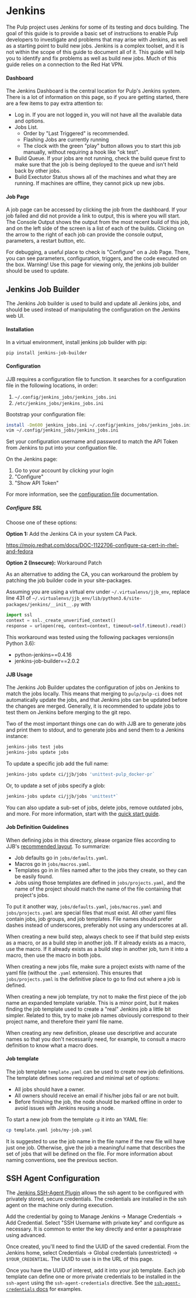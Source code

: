 # Jenkins

The Pulp project uses Jenkins for some of its testing and docs building. The goal of this guide is
to provide a basic set of instructions to enable Pulp developers to investigate and problems that
may arise with Jenkins, as well as a starting point to build new jobs. Jenkins is a complex
toolset, and it is not within the scope of this guide to document all of it. This guide will help
you to identify and fix problems as well as build new jobs. Much of this guide relies on a
connection
to the Red Hat VPN.

#### Dashboard

The Jenkins Dashboard is the central location for Pulp's Jenkins system. There is a lot of
information on this page, so if you are getting started, there are a few items to pay extra
attention to:
 - Log in. If you are not logged in, you will not have all the available data and options.
 - Jobs List.
   - Order by "Last Triggered" is recommended.
   - Flashing Jobs are currently running
   - The clock with the green "play" button allows you to start this job manually, without
       requiring a hook like "ok test".
 - Build Queue. If your jobs are not running, check the build queue first to make sure that the job
     is being deployed to the queue and isn't held back by other jobs.
 - Build Exectutor Status shows all of the machines and what they are running. If machines are
     offline, they cannot pick up new jobs.

#### Job Page

A job page can be accessed by clicking the job from the dashboard. If your job failed and did not
provide a link to output, this is where you will start. The Console Output shows the output from
the most recent build of this job, and on the left side of the screen is a list of each of the
builds. Clicking on the arrow to the right of each job can provide the console output, parameters,
a restart button, etc.

For debugging, a useful place to check is "Configure" on a Job Page. There, you can see parameters,
configuration, triggers, and the code executed on the box. Warning! Use this page for viewing only,
the jenkins job builder should be used to update.

## Jenkins Job Builder

The Jenkins Job builder is used to build and update all Jenkins jobs, and should be used instead of
manipulating the configuration on the Jenkins web UI.

#### Installation

In a virtual environment, install jenkins job builder with pip:

    pip install jenkins-job-builder

#### Configuration

JJB requires a configuration file to function. It searches for a configuration
file in the following locations, in order:

1. `~/.config/jenkins_jobs/jenkins_jobs.ini`
2. `/etc/jenkins_jobs/jenkins_jobs.ini`

Bootstrap your configuration file:

```sh
install -Dm600 jenkins_jobs.ini ~/.config/jenkins_jobs/jenkins_jobs.ini
vim ~/.config/jenkins_jobs/jenkins_jobs.ini
```

Set your configuration username and password to match the API Token from Jenkins to put into your
configuation file.

On the Jenkins page:
1. Go to your account by clicking your login
1. "Configure"
1. "Show API Token"


For more information, see the [configuration
file](https://docs.openstack.org/infra/jenkins-job-builder/execution.html)
documentation.

##### Configure SSL

Choose one of these options:

__Option 1:__ Add the Jenkins CA in your system CA Pack.

https://mojo.redhat.com/docs/DOC-1122706-configure-ca-cert-in-rhel-and-fedora

__Option 2 (Insecure):__ Workaround Patch

As an alternative to adding the CA, you can workaround the problem by patching the job builder
code in your site-packages.

Assuming you are using a virtual env under `~/.virtualenvs/jjb_env`, replace line 431 of
`~/.virtualenvs/jjb_env/lib/python3.6/site-packages/jenkins/__init__.py` with

```python
import ssl
context = ssl._create_unverified_context()
response = urlopen(req, context=context, timeout=self.timeout).read()
```

This workaround was tested using the following packages versions(in Python 3.6):

 - python-jenkins==0.4.16
 - jenkins-job-builder==2.0.2

#### JJB Usage

The Jenkins Job Builder updates the configuration of jobs on Jenkins to match the jobs locally.
This means that merging to `pulp/pulp-ci` does not automatically update the jobs, and that
Jenkins jobs can be updated before the changes are merged. Generally, it is recommended to update
jobs to test them on Jenkins before merging to the git repo.

Two of the most important things one can do with JJB are to generate jobs and print them to stdout,
and to generate jobs and send them to a Jenkins instance:

```sh
jenkins-jobs test jobs
jenkins-jobs update jobs
```

To update a specific job add the full name:

```sh
jenkins-jobs update ci/jjb/jobs 'unittest-pulp_docker-pr`
```

Or, to update a set of jobs specify a glob:

```sh
jenkins-jobs update ci/jjb/jobs 'unittest*`
```

You can also update a sub-set of jobs, delete jobs, remove outdated jobs, and
more. For more information, start with the [quick start
guide](https://docs.openstack.org/infra/jenkins-job-builder/quick-start.html).

#### Job Definition Guidelines

When defining jobs in this directory, please organize files according to JJB's
[recommended
layout](http://docs.openstack.org/infra/system-config/jjb.html#configuring-projects).
To summarize:

- Job defaults go in `jobs/defaults.yaml`.
- Macros go in `jobs/macros.yaml`.
- Templates go in in files named after to the jobs they create, so they can be
  easily found.
- Jobs using those templates are defined in `jobs/projects.yaml`, and the name
  of the project should match the name of the file containing that project's
  jobs.

To put it another way, `jobs/defaults.yaml`, `jobs/macros.yaml` and
`jobs/projects.yaml` are special files that must exist. All other yaml files
contain jobs, job groups, and job templates. File names should prefer dashes
instead of underscores, preferably not using any underscores at all.

When creating a new build step, always check to see if that build step exists as
a macro, or as a build step in another job. If it already exists as a macro, use
the macro. If it already exists as a build step in another job, turn it into a
macro, then use the macro in both jobs.

When creating a new jobs file, make sure a project exists with name of the yaml
file (without the `.yaml` extension). This ensures that `jobs/projects.yaml` is
the definitive place to go to find out where a job is defined.

When creating a new job template, try not to make the first piece of the job
name an expanded template variable. This is a minor point, but it makes finding
the job template used to create a "real" Jenkins job a little bit simpler.
Related to this, try to make job names obviously correspond to their project
name, and therefore their yaml file name.

When creating any new definition, please use descriptive and accurate names so
that you don't necessarily need, for example, to consult a macro definition to
know what a macro does.

#### Job template

The job template `template.yaml` can be used to create new job definitions. The
template defines some required and minimal set of options:

- All jobs should have a owner.
- All owners should receive an email if his/her jobs fail or are not built.
- Before finishing the job, the node should be marked offline in order to avoid
  issues with Jenkins reusing a node.

To start a new job from the template `cp` it into an YAML file:

```sh
cp template.yaml jobs/my-job.yaml
```

It is suggested to use the job name in the file name if the new file will have
just one job. Otherwise, give the job a meaningful name that describes the set
of jobs that will be defined on the file. For more information about naming
conventions, see the previous section.

## SSH Agent Configuration

The [Jenkins SSH-Agent
Plugin](https://wiki.jenkins-ci.org/display/JENKINS/SSH+Agent+Plugin) allows the
ssh agent to be configured with privately stored, secure credentials. The
credentials are installed in the ssh agent on the machine only during execution.

Add the credential by going to Manage Jenkins → Manage Credentials → Add
Credential. Select "SSH Username with private key" and configure as necessary.
It is common to enter the key directly and enter a passphrase using advanced.

Once created, you'll need to find the UUID of the saved credential. From the
Jenkins home, select Credentials → Global credentials (unrestricted) →
`$YOUR_CREDENTIAL`. The UUID to use is in the URL of this page.

Once you have the UUID of interest, add it into your job template. Each job
template can define one or more private credentials to be installed in the
`ssh-agent` using the `ssh-agent-credentials` directive. See the
[`ssh-agent-credentials`
docs](http://docs.openstack.org/infra/jenkins-job-builder/wrappers.html#wrappers.ssh-agent-credentials)
for examples.
